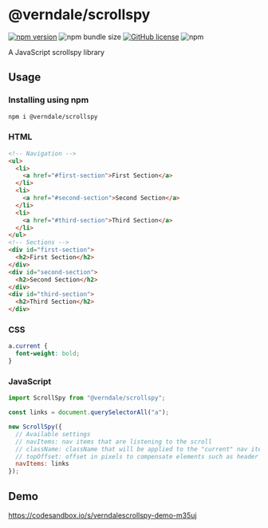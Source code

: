 # @verndale/scrollspy
[![npm version](https://badge.fury.io/js/%40verndale%2Fscrollspy.svg)](https://badge.fury.io/js/%40verndale%2Fscrollspy)
![npm bundle size](https://img.shields.io/bundlephobia/minzip/@verndale/scrollspy)
[![GitHub license](https://img.shields.io/github/license/verndale/scrollspy)](https://github.com/verndale/scrollspy/blob/master/LICENSE)
![npm](https://img.shields.io/npm/dt/@verndale/scrollspy)

A JavaScript scrollspy library

## Usage
### Installing using npm
```sh
npm i @verndale/scrollspy
```
### HTML
```html
<!-- Navigation -->
<ul>
  <li>
    <a href="#first-section">First Section</a>
  </li>
  <li>
    <a href="#second-section">Second Section</a>
  </li>
  <li>
    <a href="#third-section">Third Section</a>
  </li>
</ul>
<!-- Sections -->
<div id="first-section">
  <h2>First Section</h2>
</div>
<div id="second-section">
  <h2>Second Section</h2>
</div>
<div id="third-section">
  <h2>Third Section</h2>
</div>
```
### CSS

```css
a.current {
  font-weight: bold;
}
```
### JavaScript
```js
import ScrollSpy from "@verndale/scrollspy";

const links = document.querySelectorAll("a");

new ScrollSpy({
  // Available settings
  // navItems: nav items that are listening to the scroll
  // className: className that will be applied to the "current" nav item
  // topOffset: offset in pixels to compensate elements such as header in the calculation
  navItems: links
});
```

## Demo
https://codesandbox.io/s/verndalescrollspy-demo-m35uj